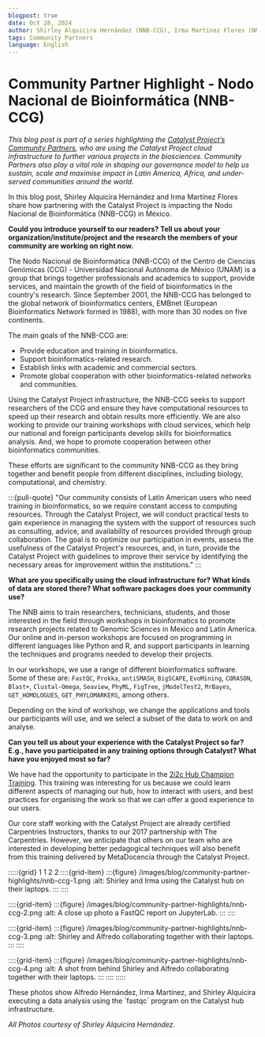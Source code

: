 ```yaml
---
blogpost: true
date: Oct 28, 2024
author: Shirley Alquicira Hernández (NNB-CCG), Irma Martínez Flores (NNB-CCG), Katie Pratt (CSCCE), Sabrina López (MetaDocencia)
tags: Community Partners
language: English
---
```


# Community Partner Highlight - Nodo Nacional de Bioinformática (NNB-CCG)

*This blog post is part of a series highlighting the [Catalyst Project’s Community Partners](../current-community-partners.md), who are using the Catalyst Project cloud infrastructure to further various projects in the biosciences. Community Partners also play a vital role in shaping our governance model to help us sustain, scale and maximise impact in Latin America, Africa, and under-served communities around the world.*

In this blog post, Shirley Alquicira Hernández and Irma Martínez Flores share how partnering with the Catalyst Project is impacting the Nodo Nacional de Bioinformática (NNB-CCG) in México.

**Could you introduce yourself to our readers? Tell us about your organization/institute/project and the research the members of your community are working on right now.**

The Nodo Nacional de Bioinformática (NNB-CCG) of the Centro de Ciencias Genómicas (CCG) - Universidad Nacional Autónoma de México (UNAM) is a group that brings together professionals and academics to support, provide services, and maintain the growth of the field of bioinformatics in the country's research. Since September 2001, the NNB-CCG has belonged to the global network of bioinformatics centers, EMBnet (European Bioinformatics Network formed in 1988), with more than 30 nodes on five continents.

The main goals of the NNB-CCG are:

- Provide education and training in bioinformatics.
- Support bioinformatics-related research.
- Establish links with academic and commercial sectors.
- Promote global cooperation with other bioinformatics-related networks and communities.

Using the Catalyst Project infrastructure, the NNB-CCG seeks to support researchers of the CCG and ensure they have computational resources to speed up their research and obtain results more efficiently. We are also working to provide our training workshops with cloud services, which help our national and foreign participants develop skills for bioinformatics analysis. And, we hope to promote cooperation between other bioinformatics communities.

These efforts are significant to the community NNB-CCG as they bring together and benefit people from different disciplines, including biology, computational, and chemistry.

:::{pull-quote}
"Our community consists of Latin American users who need training in bioinformatics, so we require constant access to computing resources. Through the Catalyst Project, we will conduct practical tests to gain experience in managing the system with the support of resources such as consulting, advice, and availability of resources provided through group collaboration. The goal is to optimize our participation in events, assess the usefulness of the Catalyst Project's resources, and, in turn, provide the Catalyst Project with guidelines to improve their service by identifying the necessary areas for improvement within the institutions."
:::

**What are you specifically using the cloud infrastructure for? What kinds of data are stored there? What software packages does your community use?**

The NNB aims to train researchers, technicians, students, and those interested in the field through workshops in bioinformatics to promote research projects related to Genomic Sciences in Mexico and Latin America. Our online and in-person workshops are focused on programming in different languages like Python and R, and support participants in learning the techniques and programs needed to develop their projects.

In our workshops, we use a range of different bioinformatics software. Some of these are:
`FastQC`, `Prokka`, `antiSMASH`, `BigSCAPE`, `EvoMining`, `CORASON`, `Blast+`, `Clustal-Omega`, `Seaview`, `PhyML`, `FigTree`, `jModelTest2`, `MrBayes`, `GET_HOMOLOGUES`, `GET_PHYLOMARKERS`, among others.

Depending on the kind of workshop, we change the applications and tools our participants will use, and we select a subset of the data to work on and analyse.

**Can you tell us about your experience with the Catalyst Project so far? E.g., have you participated in any training options through Catalyst? What have you enjoyed most so far?**

We have had the opportunity to participate in the [2i2c Hub Champion Training](../training.md). This training was interesting for us because we could learn different aspects of managing our hub, how to interact with users, and best practices for organising the work so that we can offer a good experience to our users.

Our core staff working with the Catalyst Project are already certified Carpentries Instructors, thanks to our 2017 partnership with The Carpentries. However, we anticipate that others on our team who are interested in developing better pedagogical techniques will also benefit from this training delivered by MetaDocencia through the Catalyst Project.

:::::{grid} 1 1 2 2
::::{grid-item}
:::{figure} /images/blog/community-partner-highlights/nnb-ccg-1.png
:alt: Shirley and Irma using the Catalyst hub on their laptops.
:::
::::

::::{grid-item}
:::{figure} /images/blog/community-partner-highlights/nnb-ccg-2.png
:alt: A close up photo a FastQC report on JupyterLab.
:::
::::

::::{grid-item}
:::{figure} /images/blog/community-partner-highlights/nnb-ccg-3.png
:alt: Shirley and Alfredo collaborating together with their laptops.
:::
::::

::::{grid-item}
:::{figure} /images/blog/community-partner-highlights/nnb-ccg-4.png
:alt: A shot from behind Shirley and Alfredo collaborating together with their laptops.
:::
::::
:::::

<p class="figure-caption">These photos show Alfredo Hernández, Irma Martínez, and Shirley Alquicira executing a data analysis using the `fastqc` program on the Catalyst hub infrastructure.</p>



*All Photos courtesy of Shirley Alquicira Hernández.*